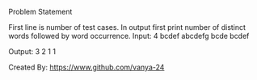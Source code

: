 Problem Statement

First line is number of test cases.
In output first print number of distinct words followed by word occurrence.
Input:
4
bcdef
abcdefg
bcde
bcdef

Output:
3
2 1 1

Created By:  https://www.github.com/vanya-24 
